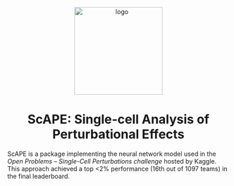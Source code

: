 <p align="center">
<picture>
  <img alt="logo" src="https://avatars.githubusercontent.com/u/152623147?s=400&u=4a62af648dce3a63b47d9b5626ed69e88607c667&v=4" height="200">
</picture>
<h1 align="center" margin=0px>
ScAPE: Single-cell Analysis of Perturbational Effects
</h1>
</p>

ScAPE is a package implementing the neural network model used in the _Open Problems – Single-Cell Perturbations challenge_ hosted by Kaggle. This approach achieved a top <2% performance (16th out of 1097 teams) in the final leaderboard.
